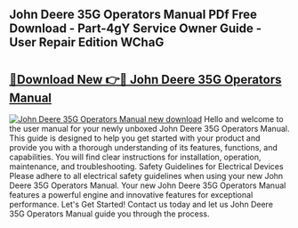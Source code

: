 ## John Deere 35G Operators Manual PDf Free Download - Part-4gY Service Owner Guide - User Repair Edition WChaG

# <h2><a href="http://bc93763.oget.top/?id=John+Deere+35G+Operators+Manual">🔗Download New 👉🔴 John Deere 35G Operators Manual</a></h2>

[![John Deere 35G Operators Manual new download](https://i.imgur.com/5g1atiW.png)](http://bc93763.oget.top/?id=John+Deere+35G+Operators+Manual)
Hello and welcome to the user manual for your newly unboxed John Deere 35G Operators Manual. This guide is designed to help you get started with your product and provide you with a thorough understanding of its features, functions, and capabilities. You will find clear instructions for installation, operation, maintenance, and troubleshooting. Safety Guidelines for Electrical Devices Please adhere to all electrical safety guidelines when using your new John Deere 35G Operators Manual. Your new John Deere 35G Operators Manual features a powerful engine and innovative features for exceptional performance. Let's Get Started! Contact us today and let us John Deere 35G Operators Manual guide you through the process.
